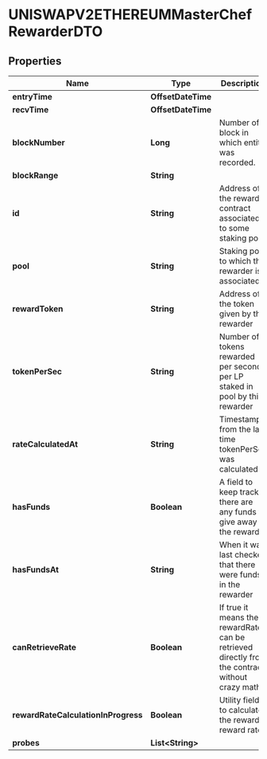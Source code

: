 

# UNISWAPV2ETHEREUMMasterChefRewarderDTO



## Properties

| Name | Type | Description | Notes |
|------------ | ------------- | ------------- | -------------|
|**entryTime** | **OffsetDateTime** |  |  [optional] |
|**recvTime** | **OffsetDateTime** |  |  [optional] |
|**blockNumber** | **Long** | Number of block in which entity was recorded. |  [optional] |
|**blockRange** | **String** |  |  [optional] |
|**id** | **String** | Address of the rewarder contract associated to some staking pool |  [optional] |
|**pool** | **String** | Staking pool to which this rewarder is associated |  [optional] |
|**rewardToken** | **String** | Address of the token given by this rewarder |  [optional] |
|**tokenPerSec** | **String** | Number of tokens rewarded per second per LP staked in pool by this rewarder |  [optional] |
|**rateCalculatedAt** | **String** | Timestamp from the last time tokenPerSec was calculated |  [optional] |
|**hasFunds** | **Boolean** | A field to keep track if there are any funds to give away in the rewarder |  [optional] |
|**hasFundsAt** | **String** | When it was last checked that there were funds in the rewarder |  [optional] |
|**canRetrieveRate** | **Boolean** | If true it means the rewardRate can be retrieved directly from the contract, without crazy math |  [optional] |
|**rewardRateCalculationInProgress** | **Boolean** | Utility field to calculate the rewarder reward rate |  [optional] |
|**probes** | **List&lt;String&gt;** |  |  [optional] |



